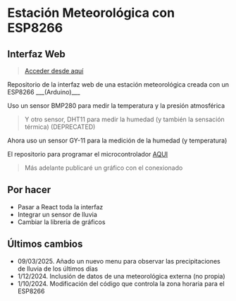 # Estación Meteorológica con ESP8266
## Interfaz Web 

> <a href="https://meteo.ledemar.es" target="_new">Acceder desde aquí</a>


<p>Repositorio de la interfaz web de una estación meteorológica creada con un ESP8266 ___(Arduino)___ </p>
<p>Uso un sensor BMP280 para medir la temperatura y la presión atmosférica</p>

> Y otro sensor, DHT11 para medir la humedad (y también la sensación térmica) (DEPRECATED)

<p>Ahora uso un sensor GY-11 para la medición de la humedad (y temperatura)</p>
<p>El repositorio para programar el microcontrolador <a href="https://github.com/mledpal/meteoduino-firmware">AQUI</a></p>

> Más adelante publicaré un gráfico con el conexionado

## Por hacer
- Pasar a React toda la interfaz
- Integrar un sensor de lluvia
- Cambiar la librería de gráficos


## Últimos cambios
- 09/03/2025. Añado un nuevo menu para observar las precipitaciones de lluvia de los últimos días
- 1/12/2024. Inclusión de datos de una meteorológica externa (no propia)
- 1/10/2024. Modificación del código que controla la zona horaria para el ESP8266
